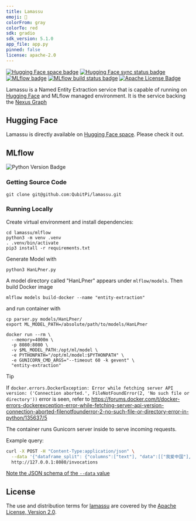 ```yaml
---
title: Lamassu
emoji: 🤗
colorFrom: gray
colorTo: red
sdk: gradio
sdk_version: 5.1.0
app_file: app.py
pinned: false
license: apache-2.0
---
```


[![Hugging Face space badge]][Hugging Face space URL]
[![Hugging Face sync status badge]][Hugging Face sync status URL]
[![MLflow badge]][MLflow URL]
[![MLflow build status badge]][MLflow build status URL]
[![Apache License Badge]][Apache License, Version 2.0]

Lamassu is a Named Entity Extraction service that is capable of running on [Hugging Face][Hugging Face space URL] and
MLflow managed environment. It is the service backing the [Nexus Graph](https://www.nexusgraph.com/)

Hugging Face
------------

Lamassu is directly available on [Hugging Face space][Hugging Face space URL]. Please check it out.

MLflow
------

![Python Version Badge]

### Getting Source Code

```console
git clone git@github.com:QubitPi/lamassu.git
```

### Running Locally

Create virtual environment and install dependencies:

```console
cd lamassu/mlflow
python3 -m venv .venv
. .venv/bin/activate
pip3 install -r requirements.txt
```

Generate Model with

```console
python3 HanLPner.py
```

A model directory called "HanLPner" appears under `mlflow/models`. Then build Docker image

```console
mlflow models build-docker --name "entity-extraction"
```

and run container with

```console
cp parser.py models/HanLPner/
export ML_MODEL_PATH=/absolute/path/to/models/HanLPner

docker run --rm \
  --memory=4000m \
  -p 8080:8080 \
  -v $ML_MODEL_PATH:/opt/ml/model \
  -e PYTHONPATH="/opt/ml/model:$PYTHONPATH" \
  -e GUNICORN_CMD_ARGS="--timeout 60 -k gevent" \
  "entity-extraction"
```

> [!TIP]
> If `docker.errors.DockerException: Error while fetching server API version: ('Connection aborted.', FileNotFoundError(2, 'No such file or directory'))`
> error is seen, refer to
> https://forums.docker.com/t/docker-errors-dockerexception-error-while-fetching-server-api-version-connection-aborted-filenotfounderror-2-no-such-file-or-directory-error-in-python/135637/5

The container runs Gunicorn server inside to serve incoming requests.

Example query:

```bash
curl -X POST -H "Content-Type:application/json" \
  --data '{"dataframe_split": {"columns":["text"], "data":[["我爱中国"], ["世界会变、科技会变，但「派昂」不会变，它不会向任何人低头，不会向任何困难低头，甚至不会向「时代」低头。「派昂」，永远引领对科技的热爱。只有那些不向梦想道路上的阻挠认输的人，才配得上与我们一起追逐梦想"]]}}' \
  http://127.0.0.1:8080/invocations
```

[Note the JSON schema of the `--data` value](https://stackoverflow.com/a/75104855)

License
-------

The use and distribution terms for [lamassu]() are covered by the [Apache License, Version 2.0].

[Apache License Badge]: https://img.shields.io/badge/Apache%202.0-F25910.svg?style=for-the-badge&logo=Apache&logoColor=white
[Apache License, Version 2.0]: https://www.apache.org/licenses/LICENSE-2.0

[Hugging Face space badge]: https://img.shields.io/badge/Hugging%20Face%20Space-lamassu-FF9D00?style=for-the-badge&logo=huggingface&logoColor=white&labelColor=6B7280
[Hugging Face space URL]: https://huggingface.co/spaces/QubitPi/lamassu

[Hugging Face sync status badge]: https://img.shields.io/github/actions/workflow/status/QubitPi/lamassu/ci-cd.yaml?branch=master&style=for-the-badge&logo=github&logoColor=white&label=Hugging%20Face%20Sync%20Up
[Hugging Face sync status URL]: https://github.com/QubitPi/lamassu/actions/workflows/ci-cd.yaml

[MLflow badge]: https://img.shields.io/badge/MLflow%20Supported-0194E2?style=for-the-badge&logo=mlflow&logoColor=white
[MLflow URL]: https://mlflow.qubitpi.org/
[MLflow build status badge]: https://img.shields.io/github/actions/workflow/status/QubitPi/lamassu/ci-cd.yaml?branch=master&style=for-the-badge&logo=github&logoColor=white&label=MLflow%20Build
[MLflow build status URL]: https://github.com/QubitPi/lamassu/actions/workflows/ci-cd.yaml

[Python Version Badge]: https://img.shields.io/badge/Python-3.10-brightgreen?style=for-the-badge&logo=python&logoColor=white
